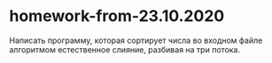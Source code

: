 # homework-from-23.10.2020

Написать программу, которая сортирует числа во входном файле алгоритмом естественное слияние,
разбивая на три потока.

